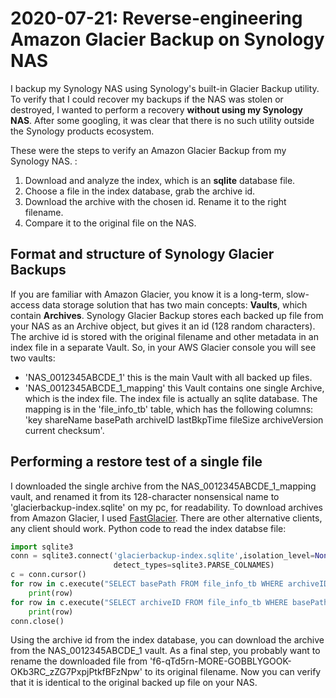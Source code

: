 

# 2020-07-21: Reverse-engineering Amazon Glacier Backup on Synology NAS
I backup my Synology NAS using Synology's built-in Glacier Backup utility. To verify that I could recover my backups if the NAS was stolen or destroyed, I wanted to perform a recovery **without using my Synology NAS**. After some googling, it was clear that there is no such utility outside the Synology products ecosystem. 

  
These were the steps to verify an Amazon Glacier Backup from my Synology NAS. :
1. Download and analyze the index, which is an **sqlite** database file.
2. Choose a file in the index database, grab the archive id.
3. Download the archive with the chosen id. Rename it to the right filename.
4. Compare it to the original file on the NAS.

## Format and structure of Synology Glacier Backups
If you are familiar with Amazon Glacier, you know it is a long-term, slow-access data storage solution that has two main concepts: **Vaults**, which contain **Archives**. Synology Glacier Backup stores each backed up file from your NAS as an Archive object, but gives it an id (128 random characters). The archive id is stored with the original filename and other metadata in an index file in a separate Vault. So, in your AWS Glacier console you will see two vaults:  
- 'NAS_0012345ABCDE_1' this is the main Vault with all backed up files.
- 'NAS_0012345ABCDE_1_mapping' this Vault contains one single Archive, which is the index file. 
The index file is actually an sqlite database. The mapping is in the 'file_info_tb' table, which has the following columns: 'key	shareName	basePath	archiveID	lastBkpTime	fileSize	archiveVersion	current	checksum'. 

## Performing a restore test of a single file
I downloaded the single archive from the NAS_0012345ABCDE_1_mapping vault, and renamed it from its 128-character nonsensical name to 'glacierbackup-index.sqlite' on my pc, for readability.
To download archives from Amazon Glacier, I used [FastGlacier](https://fastglacier.com/). There are other alternative clients, any client should work. 
Python code to read the index databse file:
```python
import sqlite3
conn = sqlite3.connect('glacierbackup-index.sqlite',isolation_level=None,
                       detect_types=sqlite3.PARSE_COLNAMES)
c = conn.cursor()
for row in c.execute("SELECT basePath FROM file_info_tb WHERE archiveID='f6-qTd5rn-MORE-GOBBLYGOOK-OKb3RC_zZG7PxpjPtkfBFzNpw'"):
    print(row)
for row in c.execute("SELECT archiveID FROM file_info_tb WHERE basePath='important/photos/march 2015/IMG_20150507_194814.JPG'"):
    print(row)
conn.close()
```
Using the archive id from the index database, you can download the archive from the NAS_0012345ABCDE_1 vault. 
As a final step, you probably want to rename the downloaded file from 'f6-qTd5rn-MORE-GOBBLYGOOK-OKb3RC_zZG7PxpjPtkfBFzNpw' to its original filename. Now you can verify that it is identical to the original backed up file on your NAS. 

